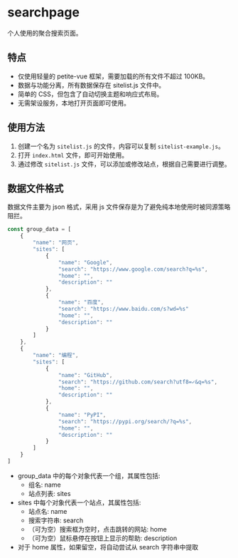 # searchpage

个人使用的聚合搜索页面。

## 特点

- 仅使用轻量的 petite-vue 框架，需要加载的所有文件不超过 100KB。
- 数据与功能分离，所有数据保存在 sitelist.js 文件中。
- 简单的 CSS，但包含了自动切换主题和响应式布局。
- 无需架设服务，本地打开页面即可使用。

## 使用方法

1. 创建一个名为 `sitelist.js` 的文件，内容可以复制 `sitelist-example.js`。
2. 打开 `index.html` 文件，即可开始使用。
3. 通过修改 `sitelist.js` 文件，可以添加或修改站点，根据自己需要进行调整。

## 数据文件格式

数据文件主要为 json 格式，采用 js 文件保存是为了避免纯本地使用时被同源策略阻拦。

```javascript
const group_data = [
    {
        "name": "网页",
        "sites": [
            {
                "name": "Google",
                "search": "https://www.google.com/search?q=%s",
                "home": "",
                "description": ""
            },
            {
                "name": "百度",
                "search": "https://www.baidu.com/s?wd=%s"
                "home": "",
                "description": ""
            }
        ]
    },
    {
        "name": "编程",
        "sites": [
            {
                "name": "GitHub",
                "search": "https://github.com/search?utf8=✓&q=%s",
                "home": "",
                "description": ""
            },
            {
                "name": "PyPI",
                "search": "https://pypi.org/search/?q=%s",
                "home": "",
                "description": ""
            }
        ]
    }
]
```
- group_data 中的每个对象代表一个组，其属性包括:
    - 组名: name 
    - 站点列表: sites
- sites 中每个对象代表一个站点，其属性包括:
    - 站点名: name
    - 搜索字符串: search
    - （可为空）搜索框为空时，点击跳转的网站: home
    - （可为空）鼠标悬停在按钮上显示的帮助: description
- 对于 home 属性，如果留空，将自动尝试从 search 字符串中提取
